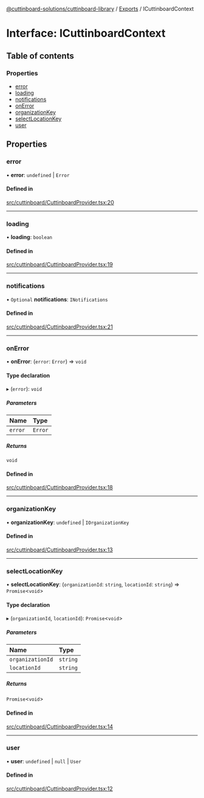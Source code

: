 [@cuttinboard-solutions/cuttinboard-library](../README.md) / [Exports](../modules.md) / ICuttinboardContext

# Interface: ICuttinboardContext

## Table of contents

### Properties

- [error](ICuttinboardContext.md#error)
- [loading](ICuttinboardContext.md#loading)
- [notifications](ICuttinboardContext.md#notifications)
- [onError](ICuttinboardContext.md#onerror)
- [organizationKey](ICuttinboardContext.md#organizationkey)
- [selectLocationKey](ICuttinboardContext.md#selectlocationkey)
- [user](ICuttinboardContext.md#user)

## Properties

### error

• **error**: `undefined` \| `Error`

#### Defined in

[src/cuttinboard/CuttinboardProvider.tsx:20](https://github.com/Cuttinboard-Solutions/Cuttinboard-Library/blob/97c340c/src/cuttinboard/CuttinboardProvider.tsx#L20)

___

### loading

• **loading**: `boolean`

#### Defined in

[src/cuttinboard/CuttinboardProvider.tsx:19](https://github.com/Cuttinboard-Solutions/Cuttinboard-Library/blob/97c340c/src/cuttinboard/CuttinboardProvider.tsx#L19)

___

### notifications

• `Optional` **notifications**: `INotifications`

#### Defined in

[src/cuttinboard/CuttinboardProvider.tsx:21](https://github.com/Cuttinboard-Solutions/Cuttinboard-Library/blob/97c340c/src/cuttinboard/CuttinboardProvider.tsx#L21)

___

### onError

• **onError**: (`error`: `Error`) => `void`

#### Type declaration

▸ (`error`): `void`

##### Parameters

| Name | Type |
| :------ | :------ |
| `error` | `Error` |

##### Returns

`void`

#### Defined in

[src/cuttinboard/CuttinboardProvider.tsx:18](https://github.com/Cuttinboard-Solutions/Cuttinboard-Library/blob/97c340c/src/cuttinboard/CuttinboardProvider.tsx#L18)

___

### organizationKey

• **organizationKey**: `undefined` \| `IOrganizationKey`

#### Defined in

[src/cuttinboard/CuttinboardProvider.tsx:13](https://github.com/Cuttinboard-Solutions/Cuttinboard-Library/blob/97c340c/src/cuttinboard/CuttinboardProvider.tsx#L13)

___

### selectLocationKey

• **selectLocationKey**: (`organizationId`: `string`, `locationId`: `string`) => `Promise`<`void`\>

#### Type declaration

▸ (`organizationId`, `locationId`): `Promise`<`void`\>

##### Parameters

| Name | Type |
| :------ | :------ |
| `organizationId` | `string` |
| `locationId` | `string` |

##### Returns

`Promise`<`void`\>

#### Defined in

[src/cuttinboard/CuttinboardProvider.tsx:14](https://github.com/Cuttinboard-Solutions/Cuttinboard-Library/blob/97c340c/src/cuttinboard/CuttinboardProvider.tsx#L14)

___

### user

• **user**: `undefined` \| ``null`` \| `User`

#### Defined in

[src/cuttinboard/CuttinboardProvider.tsx:12](https://github.com/Cuttinboard-Solutions/Cuttinboard-Library/blob/97c340c/src/cuttinboard/CuttinboardProvider.tsx#L12)
